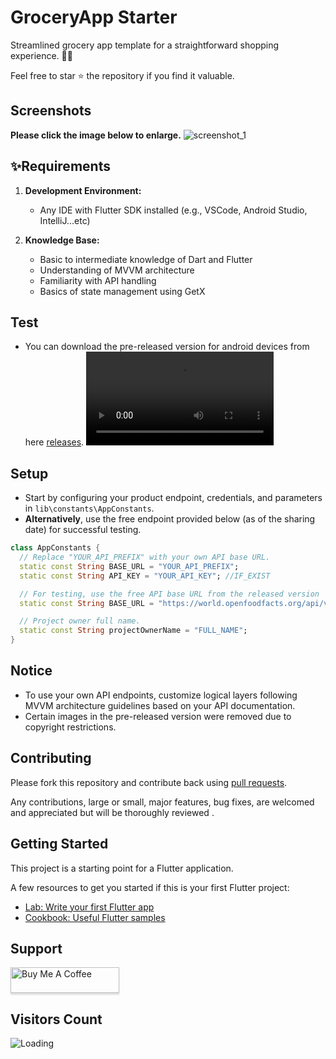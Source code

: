 # GroceryApp Starter

Streamlined grocery app template for a straightforward shopping experience. 🛒✨

Feel free to star ⭐ the repository if you find it valuable.

## Screenshots

**Please click the image below to enlarge.**
![screenshot_1](https://github.com/ramiomarouayache/Flutter-GroceryApp/blob/main/screenshots/Cover.jpg)


## ✨Requirements

1. **Development Environment:**
   - Any IDE with Flutter SDK installed (e.g., VSCode, Android Studio, IntelliJ...etc)

2. **Knowledge Base:**
   - Basic to intermediate knowledge of Dart and Flutter
   - Understanding of MVVM architecture
   - Familiarity with API handling
   - Basics of state management using GetX
  
## Test
* You can download the pre-released version for android devices from here [releases](https://github.com/ramiomarouayache/Flutter-GroceryApp/releases/tag/v0.3.1).
<video src="https://github.com/ramiomarouayache/Flutter-GroceryApp/assets/98425058/5ae355c9-39e0-478e-9b3e-870953b566ca"></video>

  
## Setup
* Start by configuring your product endpoint, credentials, and parameters in `lib\constants\AppConstants`.
* **Alternatively**, use the free endpoint provided below (as of the sharing date) for successful testing.
```dart
class AppConstants {
  // Replace "YOUR_API_PREFIX" with your own API base URL.
  static const String BASE_URL = "YOUR_API_PREFIX";
  static const String API_KEY = "YOUR_API_KEY"; //IF_EXIST

  // For testing, use the free API base URL from the released version
  static const String BASE_URL = "https://world.openfoodfacts.org/api/v2";

  // Project owner full name.
  static const String projectOwnerName = "FULL_NAME";
}
```

## Notice
* To use your own API endpoints, customize logical layers following MVVM architecture guidelines based on your API documentation.
* Certain images in the pre-released version were removed due to copyright restrictions.

## Contributing

Please fork this repository and contribute back using
[pull requests](https://github.com/ramiomarouayache/Flutter-GroceryApp/pulls).

Any contributions, large or small, major features, bug fixes, are welcomed and appreciated
but will be thoroughly reviewed .


## Getting Started
This project is a starting point for a Flutter application.

A few resources to get you started if this is your first Flutter project:

- [Lab: Write your first Flutter app](https://flutter.io/docs/get-started/codelab)
- [Cookbook: Useful Flutter samples](https://flutter.io/docs/cookbook)

## Support
<a href="https://www.paypal.com/ncp/payment/CS82P9MRPAPZE" target="_blank"><img src="https://www.buymeacoffee.com/assets/img/custom_images/orange_img.png" alt="Buy Me A Coffee" style="height: 41px !important;width: 174px !important;box-shadow: 0px 3px 2px 0px rgba(190, 190, 190, 0.5) !important;-webkit-box-shadow: 0px 3px 2px 0px rgba(190, 190, 190, 0.5) !important;" ></a>

## Visitors Count

<img align="left" src = "https://profile-counter.glitch.me/GroceryApp/count.svg" alt ="Loading">
